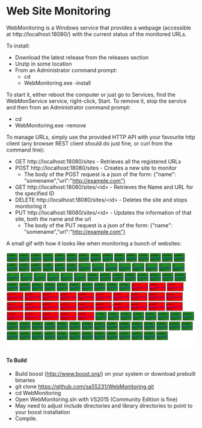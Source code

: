 # Web Site Monitoring

WebMonitoring is a Windows service that provides a webpage (accessible at http://localhost:18080/) with the current status of the monitored URLs.

To install:
  - Download the latest release from the releases section
  - Unzip in some location
  - From an Administrator command prompt:
    - cd <location of the executable>
    - WebMonitoring.exe -install
         
To start it, either reboot the computer or just go to Services, find the WebMonService service, right-click, Start.
To remove it, stop the service and then from an Administrator command prompt:
  - cd <location of the executable>
  - WebMonitoring.exe -remove

To manage URLs, simply use the provided HTTP API with your favourite http client (any browser REST client should do just fine, or curl from the command line):
  - GET http://localhost:18080/sites - Retrieves all the registered URLs
  - POST http://localhost:18080/sites - Creates a new site to monitor
    - The body of the POST request is a json of the form: {"name": "somename","url":"http://example.com"}
  - GET http://localhost:18080/sites/\<id> - Retrieves the Name and URL for the specified ID
  - DELETE http://localhost:18080/sites/\<id> - Deletes the site and stops monitoring it
  - PUT http://localhost:18080/sites/\<id> - Updates the information of that site, both the name and the url
    -  The body of the PUT request is a json of the form: {"name": "somename","url":"http://example.com"}


A small gif with how it looks like when monitoring a bunch of websites:

![alt tag](docs/webmonitoring.gif)

#### To Build

  - Build boost (http://www.boost.org/) on your system or download prebuilt binaries
  - git clone https://github.com/sa55231/WebMonitoring.git
  - cd WebMonitoring
  - Open WebMonitoring.sln with VS2015 (Community Edition is fine)
  - May need to adjust include directories and library directories to point to your boost installation
  - Compile.
 

 
